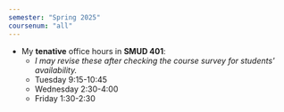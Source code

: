```yaml
---
semester: "Spring 2025"
coursenum: "all"
---
```

* My **tenative** office hours in **SMUD 401**: 
    * *I may revise these after checking the course survey for students' availability.*
    * Tuesday 9:15-10:45
    * Wednesday 2:30-4:00
    * Friday 1:30-2:30

